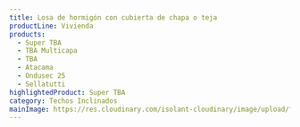 ```yaml
---
title: Losa de hormigón con cubierta de chapa o teja
productLine: Vivienda
products:
  - Super TBA
  - TBA Multicapa
  - TBA
  - Atacama
  - Ondusec 25
  - Sellatutti
highlightedProduct: Super TBA
category: Techos Inclinados
mainImage: https://res.cloudinary.com/isolant-cloudinary/image/upload/f_auto,q_auto:good/website-2021/solutions/isolant-aislantes-soluciones-vivienda-encabezado.jpg
---
```

